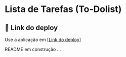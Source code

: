 # Lista de Tarefas (To-Dolist) 


## 📲 Link do deploy

Use a aplicação em [[Link do deploy](https://to-dolist-pkl.netlify.app//)] 
> 
README em construção ...
